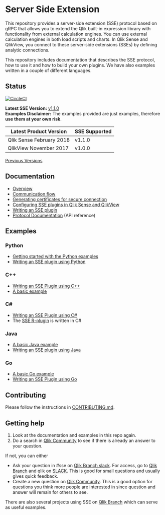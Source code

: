 # Server Side Extension

This repository provides a server-side extension (SSE) protocol based on gRPC that allows you to extend the Qlik built-in expression library with functionality from external calculation engines. You can use external calculation engines in both load scripts and charts. In Qlik Sense and QlikView, you connect to these server-side extensions (SSEs) by defining analytic connections.  

This repository includes documentation that describes the SSE protocol, how to use it and how to build your own plugins. We have also examples written in a couple of different languages.  

## Status
[![CircleCI](https://circleci.com/gh/qlik-oss/server-side-extension.svg?style=shield)](https://circleci.com/gh/qlik-oss/server-side-extension)  

__Latest SSE Version:__ [v1.1.0](https://github.com/qlik-oss/server-side-extension/releases/latest)  
__Examples Disclaimer:__ The examples provided are just examples, therefore __use them at your own risk__.   

| __Latest Product Version__ | __SSE Supported__ |
| ----- | ----- |
| Qlik Sense February 2018 | v1.1.0 |
| QlikView November 2017| v1.0.0 |

[Previous Versions](CHANGELOG.md)

## Documentation

* [Overview](docs/README.md)
* [Communication flow](docs/communication_flow.md)
* [Generating certificates for secure connection](generate_certs_guide/README.md)
* [Configuring SSE plugins in Qlik Sense and QlikView](docs/configuration.md)
* [Writing an SSE plugin](docs/writing_a_plugin.md)
* [Protocol Documentation](docs/SSE_Protocol.md) (API reference)

## Examples

### Python
* [Getting started with the Python examples](examples/python/GetStarted.md)
* [Writing an SSE plugin using Python](examples/python/README.md)

### C++
* [Writing an SSE Plugin using C++](examples/cpp/README.md)
* [A basic example](examples/cpp/basic_example/README.md)

### C#
* [Writing an SSE Plugin using C#](examples/CSharp/README.md)
* The [SSE R-plugin](https://github.com/qlik-oss/sse-r-plugin) is written in C#

### Java
* [A basic Java example](examples/java/basic_example/README.md)
* [Writing an SSE plugin using Java](examples/java/basic_example/WritingAnSSEPluginUsingJava.md)

### Go
* [A basic Go example](examples/go/basic_example/README.md)
* [Writing an SSE Plugin using Go](examples/go/README.md)

## Contributing
Please follow the instructions in [CONTRIBUTING.md](.github/CONTRIBUTING.md).

## Getting help
1. Look at the documentation and examples in this repo again. 
2. Do a search in [Qlik Community](https://community.qlik.com/t5/Qlik-Server-Side-Extensions/bd-p/qlik-sse-discussions) to see if there is already an answer to your question.

If not, you can either 
* Ask your question in #sse on [Qlik Branch slack](https://qlik-branch.slack.com). For access, go to [Qlik Branch](https://developer.qlik.com/#squad) and qlik on [SLACK](https://qlikbranch-slack-invite.herokuapp.com/). This is good for small questions and usually gives quick feedback.
* Create a new question on [Qlik Community](https://community.qlik.com/t5/forums/postpage/board-id/qlik-sse-discussions). This is a good option for questions you think more people are interested in since question and answer will remain for others to see.

There are also several projects using SSE on [Qlik Branch](https://developer.qlik.com/globalsearch?search=sse%20aai) which can serve as useful examples.
